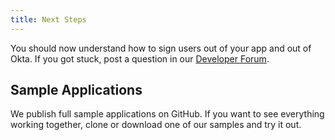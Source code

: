 ```yaml
---
title: Next Steps
---
```

You should now understand how to sign users out of your app and out of Okta. If you got stuck, post a question in our [Developer Forum](https://devforum.okta.com).

<!-- Link to Protect Your API Endpoints guide -->
<!-- Link to Customizing the Sign-in Page guide -->
<!-- Link to Building a Custom Sign-in Page guide -->

## Sample Applications

We publish full sample applications on GitHub. If you want to see everything working together, clone or download one of our samples and try it out.

<StackSelector snippet="samples"/>
